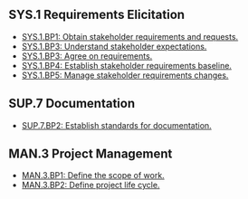 SYS.1 Requirements Elicitation
------------------------------

* [SYS.1.BP1: Obtain stakeholder requirements and requests.](simpleSPICE_spice_SYS1BP1.html)
* [SYS.1.BP3: Understand stakeholder expectations.](simpleSPICE_spice_SYS1BP2.html)
* [SYS.1.BP3: Agree on requirements.](simpleSPICE_spice_SYS1BP3.html)
* [SYS.1.BP4: Establish stakeholder requirements baseline.](simpleSPICE_spice_SYS1BP4.html)
* [SYS.1.BP5: Manage stakeholder requirements changes.](simpleSPICE_spice_SYS1BP5.html)

SUP.7 Documentation
-------------------

* [SUP.7.BP2: Establish standards for documentation.](simpleSPICE_spice_SUP7BP2.html)

MAN.3 Project Management
------------------------

* [MAN.3.BP1: Define the scope of work.](simpleSPICE_spice_MAN3BP1.html)
* [MAN.3.BP2: Define project life cycle.](simpleSPICE_spice_MAN3BP2.html)


